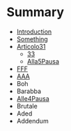 # Summary

* [Introduction](README.md)
* [Something](Chapter1//something.md)
* [Articolo31](articolo31.md)
    * [33](23.md)
    * [Alla5Pausa](alla5pausa.md)
* [FFF](fff.md)
* [AAA](aaa.md)
* Boh
* Barabba
* [Alle4Pausa](alle4pausa.md)
* Brutale
* Aded
* Addendum


